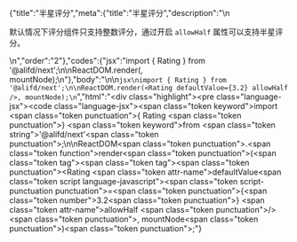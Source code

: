 {"title":"半星评分","meta":{"title":"半星评分","description":"\n<p>默认情况下评分组件只支持整数评分，通过开启 <code>allowHalf</code> 属性可以支持半星评分。</p>\n","order":"2"},"codes":{"jsx":"import { Rating } from '@alifd/next';\n\nReactDOM.render(<Rating defaultValue={3.2} allowHalf />, mountNode);\n"},"body":"\n\n````jsx\nimport { Rating } from '@alifd/next';\n\nReactDOM.render(<Rating defaultValue={3.2} allowHalf />, mountNode);\n````","html":"<script>(function(){'use strict';\n\nvar _next = require('@alifd/next');\n\nReactDOM.render(React.createElement(_next.Rating, { defaultValue: 3.2, allowHalf: true }), mountNode);})()</script><div class=\"highlight\"><pre class=\"language-jsx\"><code class=\"language-jsx\"><span class=\"token keyword\">import</span> <span class=\"token punctuation\">{</span> Rating <span class=\"token punctuation\">}</span> <span class=\"token keyword\">from</span> <span class=\"token string\">'@alifd/next'</span><span class=\"token punctuation\">;</span>\n\nReactDOM<span class=\"token punctuation\">.</span><span class=\"token function\">render</span><span class=\"token punctuation\">(</span><span class=\"token tag\"><span class=\"token tag\"><span class=\"token punctuation\">&lt;</span>Rating</span> <span class=\"token attr-name\">defaultValue</span><span class=\"token script language-javascript\"><span class=\"token script-punctuation punctuation\">=</span><span class=\"token punctuation\">{</span><span class=\"token number\">3.2</span><span class=\"token punctuation\">}</span></span> <span class=\"token attr-name\">allowHalf</span> <span class=\"token punctuation\">/></span></span><span class=\"token punctuation\">,</span> mountNode<span class=\"token punctuation\">)</span><span class=\"token punctuation\">;</span></code></pre></div>"}